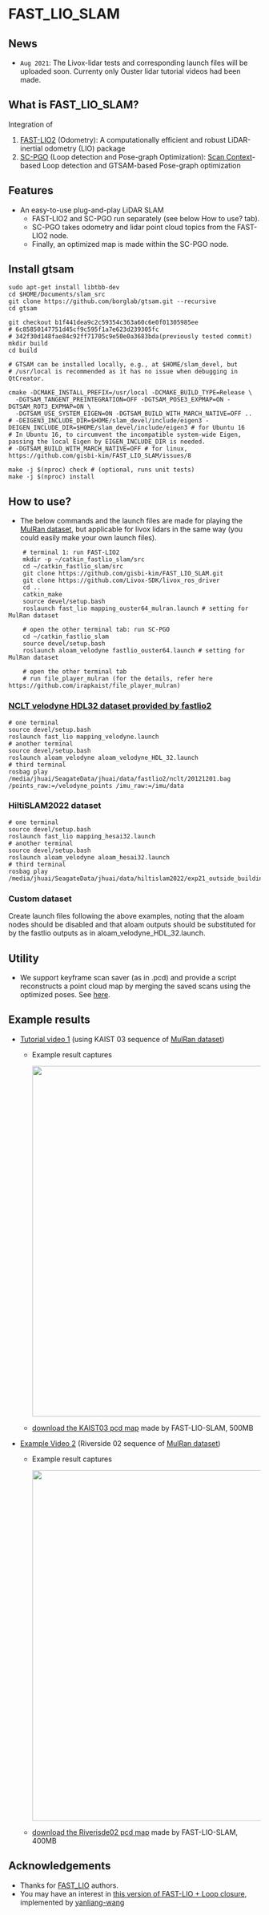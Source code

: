 # FAST_LIO_SLAM

## News
-  ``Aug 2021``: The Livox-lidar tests and corresponding launch files will be uploaded soon. Currenty only Ouster lidar tutorial videos had been made. 

## What is FAST_LIO_SLAM?
Integration of 
1. [FAST-LIO2](https://github.com/hku-mars/FAST_LIO) (Odometry): A computationally efficient and robust LiDAR-inertial odometry (LIO) package
2. [SC-PGO](https://github.com/gisbi-kim/SC-A-LOAM) (Loop detection and Pose-graph Optimization): [Scan Context](https://github.com/irapkaist/scancontext)-based Loop detection and GTSAM-based Pose-graph optimization

## Features
- An easy-to-use plug-and-play LiDAR SLAM 
    - FAST-LIO2 and SC-PGO run separately (see below How to use? tab).
    - SC-PGO takes odometry and lidar point cloud topics from the FAST-LIO2 node. 
    - Finally, an optimized map is made within the SC-PGO node. 

## Install gtsam

```
sudo apt-get install libtbb-dev
cd $HOME/Documents/slam_src
git clone https://github.com/borglab/gtsam.git --recursive
cd gtsam

git checkout b1f441dea9c2c59354c363a60c6e0f01305985ee
# 6c85850147751d45cf9c595f1a7e623d239305fc
# 342f30d148fae84c92ff71705c9e50e0a3683bda(previously tested commit)
mkdir build
cd build

# GTSAM can be installed locally, e.g., at $HOME/slam_devel, but 
# /usr/local is recommended as it has no issue when debugging in QtCreator.

cmake -DCMAKE_INSTALL_PREFIX=/usr/local -DCMAKE_BUILD_TYPE=Release \
  -DGTSAM_TANGENT_PREINTEGRATION=OFF -DGTSAM_POSE3_EXPMAP=ON -DGTSAM_ROT3_EXPMAP=ON \
  -DGTSAM_USE_SYSTEM_EIGEN=ON -DGTSAM_BUILD_WITH_MARCH_NATIVE=OFF ..
# -DEIGEN3_INCLUDE_DIR=$HOME/slam_devel/include/eigen3 -DEIGEN_INCLUDE_DIR=$HOME/slam_devel/include/eigen3 # for Ubuntu 16
# In Ubuntu 16, to circumvent the incompatible system-wide Eigen, passing the local Eigen by EIGEN_INCLUDE_DIR is needed.
# -DGTSAM_BUILD_WITH_MARCH_NATIVE=OFF # for linux, https://github.com/gisbi-kim/FAST_LIO_SLAM/issues/8

make -j $(nproc) check # (optional, runs unit tests)
make -j $(nproc) install
```


## How to use?
- The below commands and the launch files are made for playing the [MulRan dataset](https://sites.google.com/view/mulran-pr/home), but applicable for livox lidars in the same way (you could easily make your own launch files).
```
    # terminal 1: run FAST-LIO2 
    mkdir -p ~/catkin_fastlio_slam/src
    cd ~/catkin_fastlio_slam/src
    git clone https://github.com/gisbi-kim/FAST_LIO_SLAM.git
    git clone https://github.com/Livox-SDK/livox_ros_driver
    cd .. 
    catkin_make
    source devel/setup.bash
    roslaunch fast_lio mapping_ouster64_mulran.launch # setting for MulRan dataset 

    # open the other terminal tab: run SC-PGO
    cd ~/catkin_fastlio_slam
    source devel/setup.bash
    roslaunch aloam_velodyne fastlio_ouster64.launch # setting for MulRan dataset 

    # open the other terminal tab
    # run file_player_mulran (for the details, refer here https://github.com/irapkaist/file_player_mulran)
```

### [NCLT velodyne HDL32 dataset provided by fastlio2](https://drive.google.com/drive/folders/1VBK5idI1oyW0GC_I_Hxh63aqam3nocNK)
```
# one terminal
source devel/setup.bash
roslaunch fast_lio mapping_velodyne.launch
# another terminal
source devel/setup.bash
roslaunch aloam_velodyne aloam_velodyne_HDL_32.launch
# third terminal
rosbag play /media/jhuai/SeagateData/jhuai/data/fastlio2/nclt/20121201.bag /points_raw:=/velodyne_points /imu_raw:=/imu/data
```

### HiltiSLAM2022 dataset
```
# one terminal
source devel/setup.bash
roslaunch fast_lio mapping_hesai32.launch
# another terminal
source devel/setup.bash
roslaunch aloam_velodyne aloam_hesai32.launch
# third terminal
rosbag play /media/jhuai/SeagateData/jhuai/data/hiltislam2022/exp21_outside_building.bag
```

### Custom dataset
Create launch files following the above examples, noting that the aloam nodes should be disabled and 
that aloam outputs should be substituted for by the fastlio outputs as in aloam_velodyne_HDL_32.launch.


## Utility
- We support keyframe scan saver (as in .pcd) and provide a script reconstructs a point cloud map by merging the saved scans using the optimized poses. See [here](https://github.com/gisbi-kim/FAST_LIO_SLAM/blob/bf975560741c425f71811c864af5d35aa880c797/SC-PGO/utils/python/makeMergedMap.py#L7).

## Example results 
- [Tutorial video 1](https://youtu.be/nu8j4yaBMnw) (using KAIST 03 sequence of [MulRan dataset](https://sites.google.com/view/mulran-pr/dataset))
    - Example result captures 
        <p align="center"><img src="docs/kaist03.png" width=700></p>
    - [download the KAIST03 pcd map](https://www.dropbox.com/s/w599ozdg7h6215q/KAIST03.pcd?dl=0) made by FAST-LIO-SLAM, 500MB
    
- [Example Video 2](https://youtu.be/94mC05PesvQ) (Riverside 02 sequence of [MulRan dataset](https://sites.google.com/view/mulran-pr/dataset))
    - Example result captures
        <p align="center"><img src="docs/riverside02.png" width=700></p>
    -  [download the Riverisde02 pcd map](https://www.dropbox.com/s/1aolth7ry4odxo4/Riverside02.pcd?dl=0) made by FAST-LIO-SLAM, 400MB

## Acknowledgements 
- Thanks for [FAST_LIO](https://github.com/hku-mars/FAST_LIO) authors.
- You may have an interest in [this version of FAST-LIO + Loop closure](https://github.com/yanliang-wang/FAST_LIO_LC), implemented by [yanliang-wang](https://github.com/yanliang-wang)


